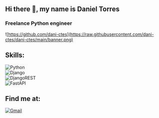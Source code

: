 ## Hi there 👋, my name is Daniel Torres
### Freelance Python engineer

![https://github.com/dani-ctes](https://raw.githubusercontent.com/dani-ctes/dani-ctes/main/banner.png)

## Skills:
![Python](https://img.shields.io/badge/python-3670A0?style=for-the-badge&logo=python&logoColor=ffdd54)</br>
![Django](https://img.shields.io/badge/django-%23092E20.svg?style=for-the-badge&logo=django&logoColor=white)</br>
![DjangoREST](https://img.shields.io/badge/DJANGO-REST-ff1709?style=for-the-badge&logo=django&logoColor=white&color=ff1709&labelColor=gray)</br>
![FastAPI](https://img.shields.io/badge/FastAPI-005571?style=for-the-badge&logo=fastapi)</br>

## Find me at:
[![Gmail](https://img.shields.io/badge/Gmail-D14836?style=for-the-badge&logo=gmail&logoColor=white)](mailto:o.torres2998@gmail.com)

<!--
**dani-ctes/dani-ctes** is a ✨ _special_ ✨ repository because its `README.md` (this file) appears on your GitHub profile.

Here are some ideas to get you started:

- 🔭 I’m currently working on ...
- 🌱 I’m currently learning ...
- 👯 I’m looking to collaborate on ...
- 🤔 I’m looking for help with ...
- 💬 Ask me about ...
- 📫 How to reach me: ...
- 😄 Pronouns: ...
- ⚡ Fun fact: ...
-->
